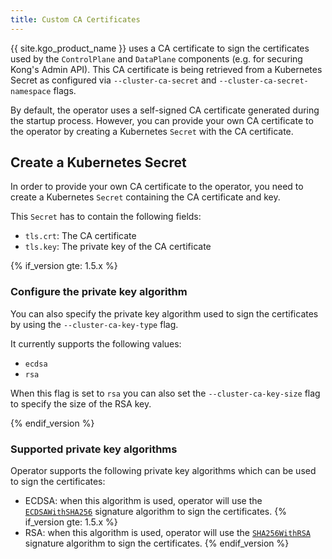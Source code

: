 ```yaml
---
title: Custom CA Certificates
---
```


{{ site.kgo_product_name }} uses a CA certificate to sign the certificates used by the `ControlPlane` and `DataPlane` components (e.g. for securing Kong's Admin API).
This CA certificate is being retrieved from a Kubernetes Secret as configured via `--cluster-ca-secret` and `--cluster-ca-secret-namespace` flags.

By default, the operator uses a self-signed CA certificate generated during the startup process.
However, you can provide your own CA certificate to the operator by creating a Kubernetes `Secret` with the CA certificate.

## Create a Kubernetes Secret

In order to provide your own CA certificate to the operator, you need to create a Kubernetes `Secret` containing the CA certificate and key.

This `Secret` has to contain the following fields:

- `tls.crt`: The CA certificate
- `tls.key`: The private key of the CA certificate

{% if_version gte: 1.5.x %}
### Configure the private key algorithm

You can also specify the private key algorithm used to sign the certificates by using the `--cluster-ca-key-type` flag.

It currently supports the following values:

- `ecdsa`
- `rsa`

When this flag is set to `rsa` you can also set the `--cluster-ca-key-size` flag to specify the size of the RSA key.

{% endif_version %}

### Supported private key algorithms

Operator supports the following private key algorithms which can be used to sign the certificates:

- ECDSA: when this algorithm is used, operator will use the [`ECDSAWithSHA256`][gopkg_ecdsa_sha256]
  signature algorithm to sign the certificates.
{% if_version gte: 1.5.x %}
- RSA: when this algorithm is used, operator will use the [`SHA256WithRSA`][gopkg_rsa_sha256] signature algorithm to sign the certificates.
{% endif_version %}

[gopkg_ecdsa_sha256]: https://pkg.go.dev/crypto/x509#ECDSAWithSHA256
[gopkg_rsa_sha256]: https://pkg.go.dev/crypto/x509#SHA256WithRSA
